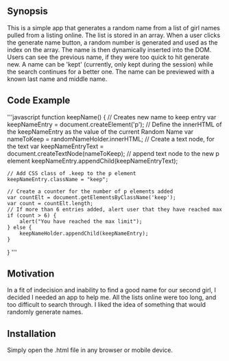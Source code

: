 ## Synopsis

This is a simple app that generates a random name from a list of girl names pulled from a listing online. The list is stored in an array. When a user clicks the generate name button, a random number is generated and used as the index on the array. The name is then dynamically inserted into the DOM. Users can see the previous name, if they were too quick to hit generate new. A name can be 'kept' (currently, only kept during the session) while the search continues for a better one. The name can be previewed with a known last name and middle name.

## Code Example

'''javascript
function keepName() {
	// Creates new name to keep entry
	var keepNameEntry = document.createElement('p');
	// Define the innerHTML of the keepNameEntry as the value of the current Random Name
	var nameToKeep = randomNameHolder.innerHTML;
	// Create a text node, for the text
	var keepNameEntryText = document.createTextNode(nameToKeep);
	// append text node to the new p element
	keepNameEntry.appendChild(keepNameEntryText);

	// Add CSS class of .keep to the p element
	keepNameEntry.className = "keep";

	// Create a counter for the number of p elements added
	var countElt = document.getElementsByClassName('keep');
	var count = countElt.length;
	// If more than 6 entries added, alert user that they have reached max
	if (count > 6) {
		alert("You have reached the max limit");
	} else {
		keepNameHolder.appendChild(keepNameEntry);
	}
}
'''

## Motivation

In a fit of indecision and inability to find a good name for our second girl, I decided I needed an app to help me. All the lists online were too long, and too difficult to search through. I liked the idea of something that would randomly generate names.

## Installation

Simply open the .html file in any browser or mobile device.
